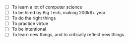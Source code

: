 
- [ ] To learn a lot of computer science
- [ ] To be hired by Big Tech, making 200k$+ year 
- [ ] To do the right things 
- [ ] To practice virtue 
- [ ] To be intentional 
- [ ] To learn new things, and to critically reflect new things
